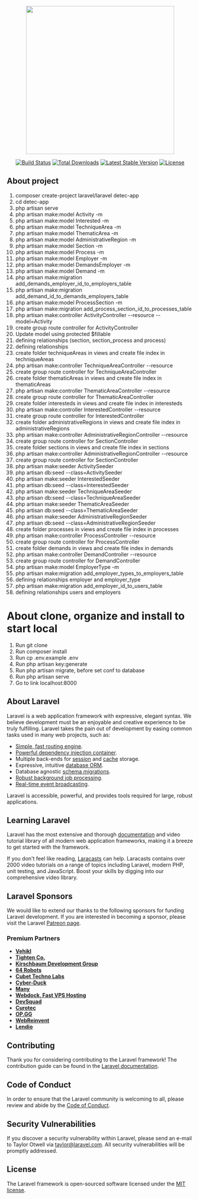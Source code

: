<p align="center"><a href="https://laravel.com" target="_blank"><img src="https://raw.githubusercontent.com/laravel/art/master/logo-lockup/5%20SVG/2%20CMYK/1%20Full%20Color/laravel-logolockup-cmyk-red.svg" width="400"></a></p>

<p align="center">
<a href="https://travis-ci.org/laravel/framework"><img src="https://travis-ci.org/laravel/framework.svg" alt="Build Status"></a>
<a href="https://packagist.org/packages/laravel/framework"><img src="https://img.shields.io/packagist/dt/laravel/framework" alt="Total Downloads"></a>
<a href="https://packagist.org/packages/laravel/framework"><img src="https://img.shields.io/packagist/v/laravel/framework" alt="Latest Stable Version"></a>
<a href="https://packagist.org/packages/laravel/framework"><img src="https://img.shields.io/packagist/l/laravel/framework" alt="License"></a>
</p>

## About project

1. composer create-project laravel/laravel detec-app
2. cd detec-app
3. php artisan serve
4. php artisan make:model Activity -m
5. php artisan make:model Interested -m
6. php artisan make:model TechniqueArea -m 
7. php artisan make:model ThematicArea -m  
8. php artisan make:model AdministrativeRegion -m   
9. php artisan make:model Section -m  
10. php artisan make:model Process -m
11. php artisan make:model Employer -m  
12. php artisan make:model DemandsEmployer -m
13. php artisan make:model Demand -m
14. php artisan make:migration add_demands_employer_id_to_employers_table
15. php artisan make:migration add_demand_id_to_demands_employers_table
16. php artisan make:model ProcessSection -m
17. php artisan make:migration add_process_section_id_to_processes_table     
18. php artisan make:controller ActivityController --resource --model=Activity
19. create group route controller for ActivityController
20. Update model using protected $fillable
21. defining relationships (section, section_process and process)
22. defining relationships
23. create folder techniqueAreas in views and create file index in techniqueAreas
24. php artisan make:controller TechniqueAreaController --resource
25. create group route controller for TechniqueAreaController
26. create folder thematicAreas in views and create file index in thematicAreas
27. php artisan make:controller ThematicAreaController --resource
28. create group route controller for ThematicAreaController
29. create folder interesteds in views and create file index in interesteds
30. php artisan make:controller InterestedController --resource 
31. create group route controller for InterestedController
32. create folder administrativeRegions in views and create file index in administrativeRegions
33. php artisan make:controller AdministrativeRegionController --resource
34. create group route controller for SectionController
35. create folder sections in views and create file index in sections
36. php artisan make:controller AdministrativeRegionController --resource
37. create group route controller for SectionController
38. php artisan make:seeder ActivitySeeder
39. php artisan db:seed --class=ActivitySeeder
40. php artisan make:seeder InterestedSeeder
41. php artisan db:seed --class=InterestedSeeder
42. php artisan make:seeder TechniqueAreaSeeder
43. php artisan db:seed --class=TechniqueAreaSeeder
44. php artisan make:seeder ThematicAreaSeeder
45. php artisan db:seed --class=ThematicAreaSeeder
46. php artisan make:seeder AdministrativeRegionSeeder
47. php artisan db:seed --class=AdministrativeRegionSeeder
48. create folder processes in views and create file index in processes
49. php artisan make:controller ProcessController --resource
50. create group route controller for ProcessController
51. create folder demands in views and create file index in demands
52. php artisan make:controller DemandController --resource
53. create group route controller for DemandController 
54. php artisan make:model EmployerType -m
55. php artisan make:migration add_employer_types_to_employers_table
56. defining relationships employer and employer_type
57. php artisan make:migration add_employer_id_to_users_table
58. defining relationships users and employers






# About clone, organize and install to start local
1. Run git clone <my-cool-project>
2. Run composer install
3. Run cp .env.example .env
4. Run php artisan key:generate
5. Run php artisan migrate, before set conf to database
6. Run php artisan serve
7. Go to link localhost:8000


## About Laravel


Laravel is a web application framework with expressive, elegant syntax. We believe development must be an enjoyable and creative experience to be truly fulfilling. Laravel takes the pain out of development by easing common tasks used in many web projects, such as:

- [Simple, fast routing engine](https://laravel.com/docs/routing).
- [Powerful dependency injection container](https://laravel.com/docs/container).
- Multiple back-ends for [session](https://laravel.com/docs/session) and [cache](https://laravel.com/docs/cache) storage.
- Expressive, intuitive [database ORM](https://laravel.com/docs/eloquent).
- Database agnostic [schema migrations](https://laravel.com/docs/migrations).
- [Robust background job processing](https://laravel.com/docs/queues).
- [Real-time event broadcasting](https://laravel.com/docs/broadcasting).

Laravel is accessible, powerful, and provides tools required for large, robust applications.

## Learning Laravel

Laravel has the most extensive and thorough [documentation](https://laravel.com/docs) and video tutorial library of all modern web application frameworks, making it a breeze to get started with the framework.

If you don't feel like reading, [Laracasts](https://laracasts.com) can help. Laracasts contains over 2000 video tutorials on a range of topics including Laravel, modern PHP, unit testing, and JavaScript. Boost your skills by digging into our comprehensive video library.

## Laravel Sponsors

We would like to extend our thanks to the following sponsors for funding Laravel development. If you are interested in becoming a sponsor, please visit the Laravel [Patreon page](https://patreon.com/taylorotwell).

### Premium Partners

- **[Vehikl](https://vehikl.com/)**
- **[Tighten Co.](https://tighten.co)**
- **[Kirschbaum Development Group](https://kirschbaumdevelopment.com)**
- **[64 Robots](https://64robots.com)**
- **[Cubet Techno Labs](https://cubettech.com)**
- **[Cyber-Duck](https://cyber-duck.co.uk)**
- **[Many](https://www.many.co.uk)**
- **[Webdock, Fast VPS Hosting](https://www.webdock.io/en)**
- **[DevSquad](https://devsquad.com)**
- **[Curotec](https://www.curotec.com/services/technologies/laravel/)**
- **[OP.GG](https://op.gg)**
- **[WebReinvent](https://webreinvent.com/?utm_source=laravel&utm_medium=github&utm_campaign=patreon-sponsors)**
- **[Lendio](https://lendio.com)**

## Contributing

Thank you for considering contributing to the Laravel framework! The contribution guide can be found in the [Laravel documentation](https://laravel.com/docs/contributions).

## Code of Conduct

In order to ensure that the Laravel community is welcoming to all, please review and abide by the [Code of Conduct](https://laravel.com/docs/contributions#code-of-conduct).

## Security Vulnerabilities

If you discover a security vulnerability within Laravel, please send an e-mail to Taylor Otwell via [taylor@laravel.com](mailto:taylor@laravel.com). All security vulnerabilities will be promptly addressed.

## License

The Laravel framework is open-sourced software licensed under the [MIT license](https://opensource.org/licenses/MIT).
